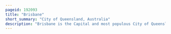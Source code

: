 ```yaml
---
pageid: 192093
title: "Brisbane"
short_summary: "City of Queensland, Australia"
description: "Brisbane is the Capital and most populous City of Queensland and the third most populous City in Australia and Oceania with a Population of approximately 2. 6 million. Brisbane lies at the Centre of South East Queensland, which includes several other regional Centres and Cities. The central Business District is situated on a Peninsula of the Brisbane River about 15 Km from its Mouth at Moreton Bay. Brisbane is located in the hilly Floodplain of the Brisbane River Valley between Moreton Bay and the Taylor and D'Aguilar Mountains. It sprawls across several local Government Areas, most centrally the City of Brisbane. The Term Brisbane is brisbanite."
---
```

